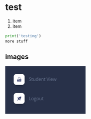 # test

1. item
1. item

```python
print('testing')
more stuff
```

## images

![image](./assets/test.png)
